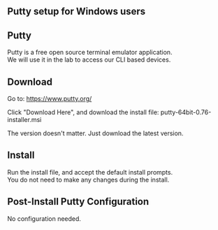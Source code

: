 Putty setup for Windows users
-----------------------------

Putty
-----

Putty is a free open source terminal emulator application.  
We will use it in the lab to access our CLI based devices.  

Download
--------

Go to: https://www.putty.org/

Click "Download Here", and download the install file: putty-64bit-0.76-installer.msi

The version doesn't matter. Just download the latest version.

Install
-------

Run the install file, and accept the default install prompts.  
You do not need to make any changes during the install.  

Post-Install Putty Configuration
--------------------------------

No configuration needed.

